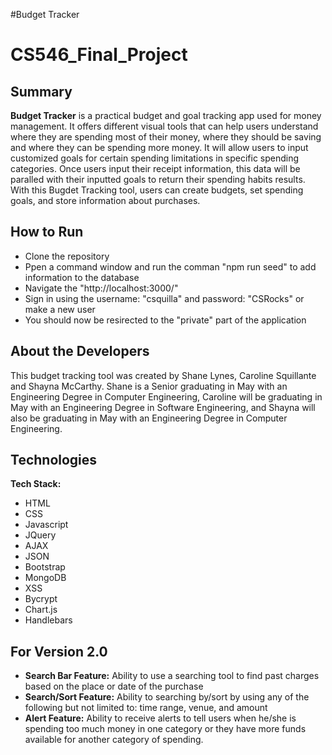 #Budget Tracker
# CS546_Final_Project


## Summary

**Budget Tracker** is a practical budget and goal tracking app used for money management. It offers different visual tools that can help users understand where they are spending most of their money, where they should be saving and where they can be spending more money. It will allow users to input customized goals for certain spending limitations in specific spending categories. Once users input their receipt information, this data will be paralled with their inputted goals to return their spending habits results. With this Bugdet Tracking tool, users can create budgets, set spending goals, and store information about purchases.

## How to Run
- Clone the repository
- Ppen a command window and  run the comman "npm run seed" to add information to the database
- Navigate the "http://localhost:3000/"
- Sign in using the username: "csquilla" and password: "CSRocks" or make a new user
- You should now be resirected to the "private" part of the application

## About the Developers

This budget tracking tool was created by Shane Lynes, Caroline Squillante and Shayna McCarthy. Shane is a Senior graduating in May with an Engineering Degree in Computer Engineering, Caroline will be graduating in May with an Engineering Degree in Software Engineering, and Shayna will also be graduating in May with an Engineering Degree in Computer Engineering. 

## Technologies

**Tech Stack:**
- HTML
- CSS
- Javascript
- JQuery
- AJAX
- JSON
- Bootstrap
- MongoDB
- XSS
- Bycrypt
- Chart.js
- Handlebars

## For Version 2.0

- **Search Bar Feature:** Ability to use a searching tool to find past charges based on the place or date of the purchase
- **Search/Sort Feature:** Ability to searching by/sort by using any of the following but not limited to: time range, venue, and amount
- **Alert Feature:** Ability to receive alerts to tell users when he/she is spending too much money in one category or they have more funds available for another category of spending. 

